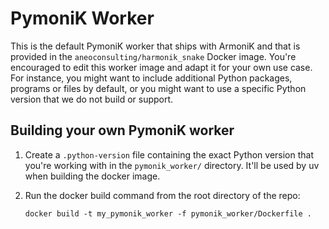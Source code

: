 # PymoniK Worker

This is the default PymoniK worker that ships with ArmoniK and that is provided in the `aneoconsulting/harmonik_snake` Docker image. You're encouraged to edit this worker image and adapt it for your own use case. For instance, you might want to include additional Python packages, programs or files by default, or you might want to use a specific Python version that we do not build or support.    

## Building your own PymoniK worker

1. Create a `.python-version` file containing the exact Python version that you're working with in the `pymonik_worker/` directory. It'll be used by uv when building the docker image.

2. Run the docker build command from the root directory of the repo:

    ```
    docker build -t my_pymonik_worker -f pymonik_worker/Dockerfile .
    ```

